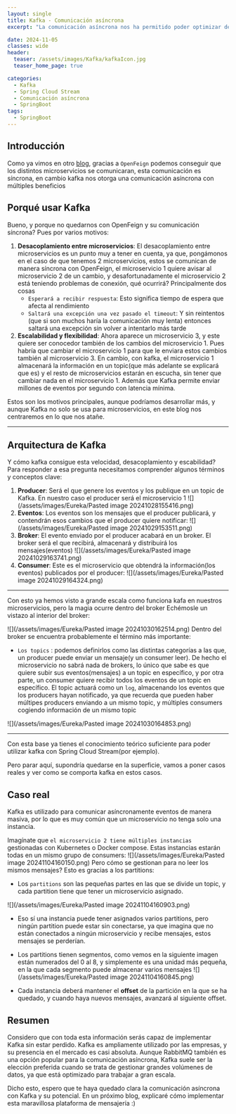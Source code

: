 ```yaml
---
layout: single
title: Kafka - Comunicación asíncrona
excerpt: "La comunicación asíncrona nos ha permitido poder optimizar de manera abismal el rendimiento en aplicaciones con microservicios. En este blog, te explico con claridad y diagramas cómo funciona Kafka, la plataforma de mensajería líder en el mercado"

date: 2024-11-05
classes: wide
header:
  teaser: /assets/images/Kafka/kafkaIcon.jpg
  teaser_home_page: true

categories:
  - Kafka
  - Spring Cloud Stream
  - Comunicación asíncrona
  - SpringBoot
tags:  
  - SpringBoot
---
```



## Introducción
Como ya vimos en otro [blog](https://egarmar1.github.io/Eureka-y-openFeign-en-Microservicios/), gracias a `OpenFeign` podemos conseguir que los distintos microservicios se comunicaran, esta comunicación es síncrona, en cambio kafka nos otorga una comunicación asíncrona con múltiples beneficios


## Porqué usar Kafka
Bueno, y porque no quedarnos con OpenFeign y su comunicación síncrona? Pues por varios motivos:

1. **Desacoplamiento entre microservicios**: El desacoplamiento entre microservicios es un punto muy a tener en cuenta, ya que, pongámonos en el caso de que tenemos 2 microservicios, estos se comunican de manera síncrona con OpenFeign, el microservicio 1 quiere avisar al microservicio 2 de un cambio, y desafortunadamente el microservicio 2 está teniendo problemas de conexión, qué ocurrirá? Principalmente dos cosas
	- `Esperará a recibir respuesta`: Esto significa tiempo de espera que afecta al rendimiento
	- `Saltará una excepción una vez pasado el timeout`: Y sin reintentos (que si son muchos haría la comunicación muy lenta) entonces saltará una excepción sin volver a intentarlo más tarde
2. **Escalabilidad y flexibilidad**: Ahora aparece un microservicio 3, y este quiere ser conocedor también de los cambios del microservicio 1. Pues habría que cambiar el microservicio 1 para que le enviara estos cambios también al microservicio 3. En cambio, con kafka, el microservicio 1 almacenará la información en un topic(que más adelante se explicará que es) y el resto de microservicios estarán en escucha, sin tener que cambiar nada en el microservicio 1. Además que Kafka permite enviar millones de eventos por segundo con latencia mínima.

Estos son los motivos principales, aunque podríamos desarrollar más, y aunque Kafka no solo se usa para microservicios, en este blog nos centraremos en lo que nos atañe.

---

## Arquitectura de Kafka
Y cómo kafka consigue esta velocidad, desacoplamiento y escabilidad? 
Para responder a esa pregunta necesitamos comprender algunos términos y conceptos clave:

1. **Producer**: Será el que genere los eventos y los publique en un topic de Kafka. En nuestro caso el producer será el microservicio 1
![](/assets/images/Eureka/Pasted image 20241028155416.png)
2. **Eventos**: Los eventos son los mensajes que el producer publicará, y contendrán esos cambios que el producer quiere notificar:
![](/assets/images/Eureka/Pasted image 20241029153511.png)
3. **Broker**: El evento enviado por el producer acabará en un broker. El broker será el que recibirá, almacenará y distribuirá los mensajes(eventos)
![](/assets/images/Eureka/Pasted image 20241029163741.png)
4. **Consumer**: Este es el microservicio que obtendrá la información(los eventos) publicados por el producer:
![](/assets/images/Eureka/Pasted image 20241029164324.png)


---

Con esto ya hemos visto a grande escala como funciona kafa en nuestros microservicios, pero la magia ocurre dentro del broker
Echémosle un vistazo al interior del broker:

![](/assets/images/Eureka/Pasted image 20241030162514.png)
Dentro del broker se encuentra probablemente el término más importante:
- `Los topics` : podemos definirlos como las distintas categorías a las que, un producer puede enviar un mensaje(y un consumer leer). De hecho el microservicio no sabrá nada de brokers, lo único que sabe es que quiere subir sus eventos(mensajes) a un topic en específico, y por otra parte, un consumer quiere recibir todos los eventos de un topic en específico.
El topic actuará como un `log`, almacenando los eventos que los producers hayan notificado, ya que recuerda que pueden haber múltipes producers enviando a un mismo topic, y múltiples consumers cogiendo información de un mismo topic

![](/assets/images/Eureka/Pasted image 20241030164853.png)

---
Con esta base ya tienes el conocimiento teórico suficiente para poder utilizar kafka con Spring Cloud Stream(por ejemplo).

Pero parar aquí, supondría quedarse en la superficie, vamos a poner casos reales y ver como se comporta kafka en estos casos.

## Caso real

Kafka es utilizado para comunicar asíncronamente eventos de manera masiva, por lo que es muy común que un microservicio no tenga solo una instancia.

Imagínate que `el microservicio 2 tiene múltiples instancias` gestionadas con Kubernetes o Docker compose. Estas instancias estarán todas en un mismo grupo de consumers:
![](/assets/images/Eureka/Pasted image 20241104160150.png)
Pero cómo se gestionan para no leer los mismos mensajes?
Esto es gracias a los partitions:
- Los `partitions` son las pequeñas partes en las que se divide un topic, y cada partition tiene que tener un microservicio asignado.

![](/assets/images/Eureka/Pasted image 20241104160903.png)
- Eso sí una instancia puede tener asignados varios partitions, pero ningún partition puede estar sin conectarse, ya que imagina que no están conectados a ningún microservicio y recibe mensajes, estos mensajes se perderían.

- Los partitions tienen segmentos, como vemos en la siguiente imagen están numerados del 0 al 8, y simplemente es una unidad más pequeña, en la que cada segmento puede almacenar varios mensajes
![](/assets/images/Eureka/Pasted image 20241104160845.png)

- Cada instancia deberá mantener el **offset** de la partición en la que se ha quedado, y cuando haya nuevos mensajes, avanzará al siguiente offset.


## Resumen
Considero que con toda esta información serás capaz de implementar Kafka sin estar perdido. Kafka es ampliamente utilizado por las empresas, y su presencia en el mercado es casi absoluta. Aunque RabbitMQ también es una opción popular para la comunicación asíncrona, Kafka suele ser la elección preferida cuando se trata de gestionar grandes volúmenes de datos, ya que está optimizado para trabajar a gran escala.

Dicho esto, espero que te haya quedado clara la comunicación asíncrona con Kafka y su potencial. En un próximo blog, explicaré cómo implementar esta maravillosa plataforma de mensajería :)